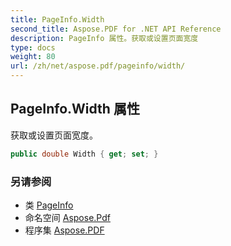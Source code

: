 ```yaml
---
title: PageInfo.Width
second_title: Aspose.PDF for .NET API Reference
description: PageInfo 属性。获取或设置页面宽度
type: docs
weight: 80
url: /zh/net/aspose.pdf/pageinfo/width/
---
```

## PageInfo.Width 属性

获取或设置页面宽度。

```csharp
public double Width { get; set; }
```

### 另请参阅

* 类 [PageInfo](../)
* 命名空间 [Aspose.Pdf](../../../aspose.pdf/)
* 程序集 [Aspose.PDF](../../../)